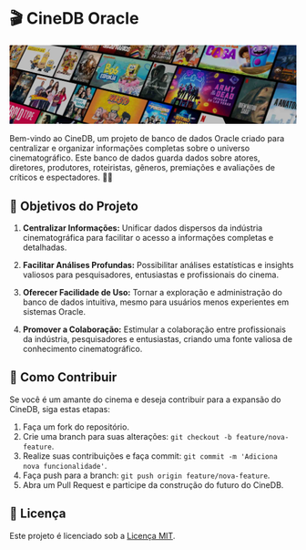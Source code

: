 # 🎬 CineDB Oracle

![ilustracao_filmes](assets/asset1.jpg)

Bem-vindo ao CineDB, um projeto de banco de dados Oracle criado para centralizar e organizar informações completas sobre o universo cinematográfico. Este banco de dados guarda dados sobre atores, diretores, produtores, roteiristas, gêneros, premiações e avaliações de críticos e espectadores. 🌟🎥

## 🍿 Objetivos do Projeto

1. **Centralizar Informações:** Unificar dados dispersos da indústria cinematográfica para facilitar o acesso a informações completas e detalhadas.

2. **Facilitar Análises Profundas:** Possibilitar análises estatísticas e insights valiosos para pesquisadores, entusiastas e profissionais do cinema.

3. **Oferecer Facilidade de Uso:** Tornar a exploração e administração do banco de dados intuitiva, mesmo para usuários menos experientes em sistemas Oracle.

4. **Promover a Colaboração:** Estimular a colaboração entre profissionais da indústria, pesquisadores e entusiastas, criando uma fonte valiosa de conhecimento cinematográfico.

## 🤝 Como Contribuir
Se você é um amante do cinema e deseja contribuir para a expansão do CineDB, siga estas etapas:

1. Faça um fork do repositório.
2. Crie uma branch para suas alterações: `git checkout -b feature/nova-feature`.
3. Realize suas contribuições e faça commit: `git commit -m 'Adiciona nova funcionalidade'`.
4. Faça push para a branch: `git push origin feature/nova-feature`.
5. Abra um Pull Request e participe da construção do futuro do CineDB.

## 📄 Licença
Este projeto é licenciado sob a [Licença MIT](LICENSE). 
